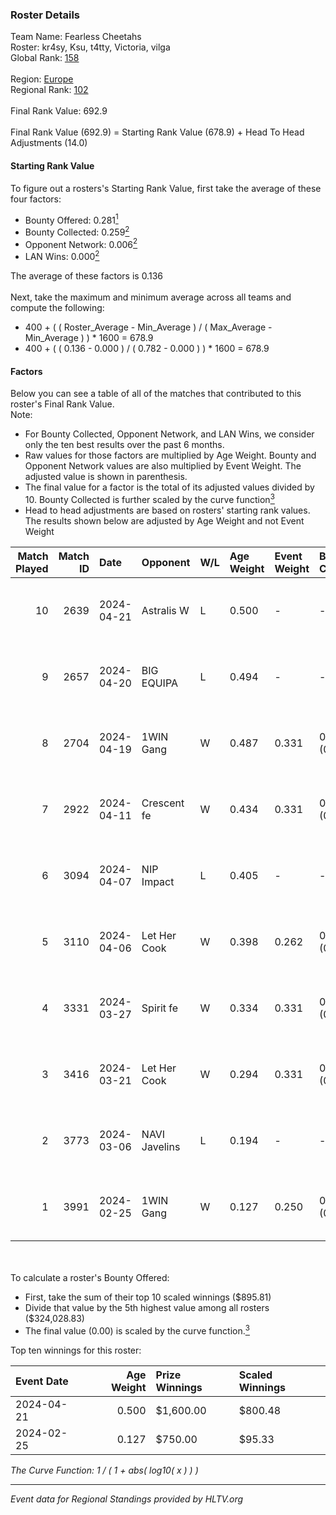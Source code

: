 ### Roster Details<br />
Team Name: Fearless Cheetahs<br />
Roster: kr4sy, Ksu, t4tty, Victoria, vilga<br />
Global Rank: [158](../standings_global.md)<br />
<br />
Region: [Europe]( ../standings_europe.md)<br />
Regional Rank: [102]( ../standings_europe.md)<br />
<br />
Final Rank Value:  692.9<br />
<br />
Final Rank Value (692.9) = Starting Rank Value (678.9) + Head To Head Adjustments (14.0)<br />

#### Starting Rank Value<br />
To figure out a rosters's Starting Rank Value, first take the average of these four factors:<br />
- Bounty Offered: 0.281[<sup>1</sup>](#table2)
- Bounty Collected: 0.259[<sup>2</sup>](#table1)
- Opponent Network: 0.006[<sup>2</sup>](#table1)
- LAN Wins: 0.000[<sup>2</sup>](#table1)

The average of these factors is 0.136<br />
<br />
Next, take the maximum and minimum average across all teams and compute the following:<br />
- 400 + ( ( Roster_Average - Min_Average ) / ( Max_Average - Min_Average ) ) * 1600 = 678.9
- 400 + ( ( 0.136 - 0.000 ) / ( 0.782 - 0.000 ) ) * 1600 = 678.9


#### Factors<br />
Below you can see a table of all of the matches that contributed to this roster's Final Rank Value.<br />
Note:<br />

- For Bounty Collected, Opponent Network, and LAN Wins, we consider only the ten best results over the past 6 months.
- Raw values for those factors are multiplied by Age Weight. Bounty and Opponent Network values are also multiplied by Event Weight. The adjusted value is shown in parenthesis.
- The final value for a factor is the total of its adjusted values divided by 10. Bounty Collected is further scaled by the curve function[<sup>3</sup>](#curveFunction)
- Head to head adjustments are based on rosters' starting rank values. The results shown below are adjusted by Age Weight and not Event Weight
<span id="table1"></span><br />


| Match Played | Match ID | Date       | Opponent      | W/L | Age Weight | Event Weight | Bounty Collected | Opponent Network | LAN Wins  | H2H Adj. | Roster                             |
| -: | -: | :- | :- | :- | :- | :- | :- | :- | :- | -: | :- |
|           10 |     2639 | 2024-04-21 | Astralis W    | L   | 0.500      | -            | -                | -                | -         |    -8.63 | kr4sy, Ksu, t4tty, Victoria, vilga |
|            9 |     2657 | 2024-04-20 | BIG EQUIPA    | L   | 0.494      | -            | -                | -                | -         |    -6.21 | kr4sy, Ksu, t4tty, Victoria, vilga |
|            8 |     2704 | 2024-04-19 | 1WIN Gang     | W   | 0.487      | 0.331        | 0.001 (0.000)    | 0.017 (0.003)    | 0 (0.000) |     6.68 | kr4sy, Ksu, t4tty, Victoria, vilga |
|            7 |     2922 | 2024-04-11 | Crescent fe   | W   | 0.434      | 0.331        | 0.005 (0.001)    | 0.078 (0.011)    | 0 (0.000) |     5.94 | kr4sy, Ksu, t4tty, Victoria, vilga |
|            6 |     3094 | 2024-04-07 | NIP Impact    | L   | 0.405      | -            | -                | -                | -         |    -6.07 | kr4sy, Ksu, t4tty, Victoria, vilga |
|            5 |     3110 | 2024-04-06 | Let Her Cook  | W   | 0.398      | 0.262        | 0.060 (0.006)    | 0.144 (0.015)    | 0 (0.000) |     9.87 | kr4sy, Ksu, t4tty, Victoria, vilga |
|            4 |     3331 | 2024-03-27 | Spirit fe     | W   | 0.334      | 0.331        | 0.005 (0.001)    | 0.141 (0.016)    | 0 (0.000) |     5.00 | kr4sy, Ksu, t4tty, Victoria, vilga |
|            3 |     3416 | 2024-03-21 | Let Her Cook  | W   | 0.294      | 0.331        | 0.060 (0.006)    | 0.144 (0.014)    | 0 (0.000) |     7.42 | kr4sy, Ksu, t4tty, Victoria, vilga |
|            2 |     3773 | 2024-03-06 | NAVI Javelins | L   | 0.194      | -            | -                | -                | -         |    -1.91 | kr4sy, Ksu, t4tty, Victoria, vilga |
|            1 |     3991 | 2024-02-25 | 1WIN Gang     | W   | 0.127      | 0.250        | 0.001 (0.000)    | 0.017 (0.001)    | 0 (0.000) |     1.89 | kr4sy, Ksu, t4tty, Victoria, vilga |

<br />
<span id="table2"></span><br />
To calculate a roster's Bounty Offered:<br />

- First, take the sum of their top 10 scaled winnings ($895.81)
- Divide that value by the 5th highest value among all rosters ($324,028.83)
- The final value (0.00) is scaled by the curve function.[<sup>3</sup>](#curveFunction)

Top ten winnings for this roster:<br />

| Event Date | Age Weight | Prize Winnings | Scaled Winnings |
| :- | -: | :- | :- |
| 2024-04-21 |      0.500 | $1,600.00      | $800.48         |
| 2024-02-25 |      0.127 | $750.00        | $95.33          |


<span id="curveFunction"></span>_The Curve Function: 1 / ( 1 + abs( log10( x ) ) )_<br />

---
_Event data for Regional Standings provided by HLTV.org_<br />
